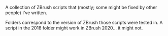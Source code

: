 A collection of ZBrush scripts that (mostly; some might be fixed by other people) I've written.

Folders correspond to the version of ZBrush those scripts were tested in. A script in the 2018
folder might work in ZBrush 2020... it might not.

